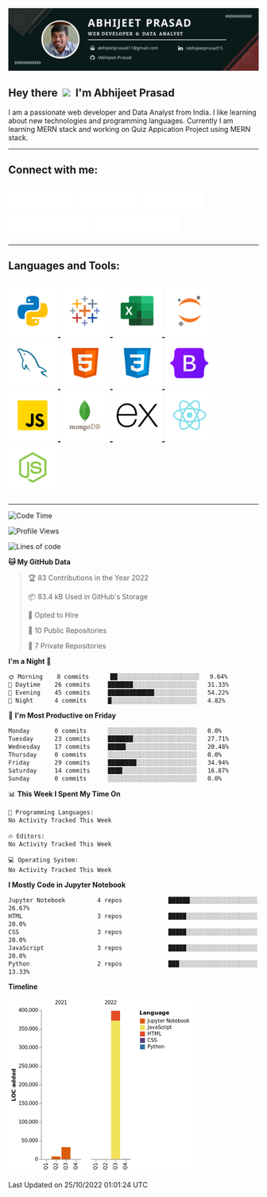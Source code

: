 <div id="header" align="center">
    <img src="PersonalBanner.png"/>
    <br>
</div>
<h2>
    Hey there
    &nbsp;<img src="https://media.giphy.com/media/hvRJCLFzcasrR4ia7z/giphy.gif" width="30px"/>&nbsp;
    I'm Abhijeet Prasad
</h2>
<p>I am a passionate web developer and Data Analyst from India. I like learning about new technologies and programming languages. Currently I am learning MERN stack and working on Quiz Appication Project using MERN stack.</p>

----------


<h2 align="left">Connect with me:</h2>
<p align="left">
  <a href="https://linkedin.com/in/abhijeetprasad15" target="blank"><img src="./badges/linkedin-badge.svg" alt="abhijeetprasad15" height="50"/></a>
  <a href="https://github.com/Abhijeet-Prasad" target="blank"><img src="./badges/github-badge.svg" alt="Abhijeet-Prasad" height="50"/></a>
  <a href="https://kaggle.com/abhijeetprasad08" target="blank"><img src="./badges/kaggle-badge.svg" alt="abhijeetprasad08" height="50" /></a>
  <a href="https://www.codechef.com/users/abhijeetprasad" target="blank"><img src="./badges/codechef-badge.svg" alt="abhijeetprasad" height="50" /></a>
  <a href="https://www.hackerrank.com/abhijeetprasad12" target="blank"><img src="./badges/hackerrank-badge.svg" alt="abhijeetprasad12" height="50"/></a>
</p>

----------


<h2 align="left">Languages and Tools:</h2>
<h2 align="left">
    <a href="https://python.org" target="_blank" rel="noreferrer">
        <img src="./icons/python-icon.png" alt="Python" title="Python" height="100"/>
    </a>
<!--     <a href="https://pandas.pydata.org/" target="_blank" rel="noreferrer">
        <img src="./icons/pandas-icon.png" alt="Pandas" title="Pandas" height="100"/>
    </a> 
    <a href="https://numpy.org/" target="_blank" rel="noreferrer">
        <img src="./icons/numpy-icon.png" alt="Numpy" title="Numpy" height="100"/>
    </a> -->
    <a href="https://www.tableau.com/community/public" target="_blank" rel="noreferrer">
        <img src="./icons/tableau-icon.png" alt="Tableau" title="Tableau" height="100"/>
    </a>
    <a href="https://www.microsoft.com/en-us/microsoft-365/excel" target="_blank" rel="noreferrer">
        <img src="./icons/excel-icon.png" alt="Spredsheet" title="Spredsheet" height="100"/>
    </a>
<!--     <a href="https://docs.microsoft.com/en-us/training/powerplatform/power-bi" target="_blank" rel="noreferrer">
        <img src="./icons/power-bi-icon.png" alt="Power BI" title="Power BI" height="100"/>
    </a> -->
    <a href="https://jupyter.org/" target="_blank" rel="noreferrer">
        <img src="./icons/jupyter-icon.png" alt="Jupyter Notebook" title="Jupyter Notebook" height="100"/>
    </a>
    <a href="https://www.mysql.com/" target="_blank" rel="noreferrer">
        <img src="./icons/mysql-icon.png" alt="MySQL" title="MySQL" height="100"/>
    </a>
    <a href="https://www.w3.org/html/" target="_blank" rel="noreferrer">
        <img src="./icons/html-icon.png" alt="HTML5" title="HTML5" height="100"/>
    </a>
    <a href="https://www.w3schools.com/css/" target="_blank" rel="noreferrer">
        <img src="./icons/css-icon.png" alt="CSS3" title="CSS3" height="100"/>
    </a>
    <a href="https://getbootstrap.com/" target="_blank" rel="norefrrer">
        <img src="./icons/bootstrap-icon.png" alt="Bootstrap" title="Bootstrap" height="100"/>
    </a>
    <a href="https://developer.mozilla.org/en-US/docs/Web/JavaScript" target="_blank" rel="noreferrer">
        <img src="./icons/javascript-icon.png" alt="JavaScript" title="JavaScript" height="100"/>
    </a>
    <a href="https://www.mongodb.com/" target="_blank" rel="noreferrer">
        <img src="./icons/mongodb-icon.png" alt="MangoDB" title="MangoDB" height="100"/> 
    </a>
    <a href="https://expressjs.com" target="_blank" rel="noreferrer">
        <img src="./icons/expressjs-icon.png" alt="express" height="100"/>
    </a>
    <a href="https://reactjs.org/" target="_blank" rel="noreferrer">
        <img src="./icons/react-icon.png" alt="React" title="React" height="100"/>
    </a>
    <a href="https://nodejs.org" target="_blank" rel="noreferrer">
        <img src="./icons/nodejs-icon.png" alt="NodeJs" title="NodeJs" height="100"/>
    </a>
</h2>

----------

<!--START_SECTION:waka-->
![Code Time](http://img.shields.io/badge/Code%20Time-93%20hrs%2044%20mins-blue)

![Profile Views](http://img.shields.io/badge/Profile%20Views-1-blue)

![Lines of code](https://img.shields.io/badge/From%20Hello%20World%20I%27ve%20Written-438%20Thousand%20lines%20of%20code-blue)

**🐱 My GitHub Data** 

> 🏆 83 Contributions in the Year 2022
 > 
> 📦 83.4 kB Used in GitHub's Storage 
 > 
> 💼 Opted to Hire
 > 
> 📜 10 Public Repositories 
 > 
> 🔑 7 Private Repositories  
 > 
**I'm a Night 🦉** 

```text
🌞 Morning    8 commits      ██░░░░░░░░░░░░░░░░░░░░░░░   9.64% 
🌆 Daytime    26 commits     ███████░░░░░░░░░░░░░░░░░░   31.33% 
🌃 Evening    45 commits     █████████████░░░░░░░░░░░░   54.22% 
🌙 Night      4 commits      █░░░░░░░░░░░░░░░░░░░░░░░░   4.82%

```
📅 **I'm Most Productive on Friday** 

```text
Monday       0 commits      ░░░░░░░░░░░░░░░░░░░░░░░░░   0.0% 
Tuesday      23 commits     ███████░░░░░░░░░░░░░░░░░░   27.71% 
Wednesday    17 commits     █████░░░░░░░░░░░░░░░░░░░░   20.48% 
Thursday     0 commits      ░░░░░░░░░░░░░░░░░░░░░░░░░   0.0% 
Friday       29 commits     ████████░░░░░░░░░░░░░░░░░   34.94% 
Saturday     14 commits     ████░░░░░░░░░░░░░░░░░░░░░   16.87% 
Sunday       0 commits      ░░░░░░░░░░░░░░░░░░░░░░░░░   0.0%

```


📊 **This Week I Spent My Time On** 

```text
💬 Programming Languages: 
No Activity Tracked This Week

🔥 Editors: 
No Activity Tracked This Week

💻 Operating System: 
No Activity Tracked This Week

```

**I Mostly Code in Jupyter Notebook** 

```text
Jupyter Notebook         4 repos             ██████░░░░░░░░░░░░░░░░░░░   26.67% 
HTML                     3 repos             █████░░░░░░░░░░░░░░░░░░░░   20.0% 
CSS                      3 repos             █████░░░░░░░░░░░░░░░░░░░░   20.0% 
JavaScript               3 repos             █████░░░░░░░░░░░░░░░░░░░░   20.0% 
Python                   2 repos             ███░░░░░░░░░░░░░░░░░░░░░░   13.33%

```


**Timeline**

![Chart not found](https://raw.githubusercontent.com/Abhijeet-Prasad/Abhijeet-Prasad/main/charts/bar_graph.png) 


 Last Updated on 25/10/2022 01:01:24 UTC
<!--END_SECTION:waka-->
